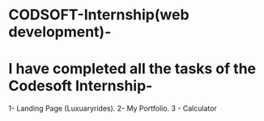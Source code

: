 # CODSOFT-Internship(web development)-
# I have completed all the tasks of the Codesoft Internship-

1- Landing Page (Luxuaryrides).
2- My Portfolio.
3 - Calculator

